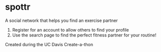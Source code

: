 # spottr
A social network that helps you find an exercise partner

1. Register for an account to allow others to find your profile
2. Use the search page to find the perfect fitness partner for your routine!


Created during the UC Davis Create-a-thon
